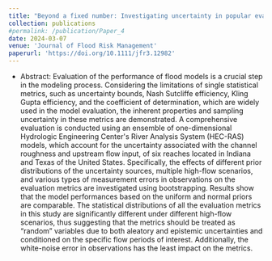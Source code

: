 ```yaml
---
title: "Beyond a fixed number: Investigating uncertainty in popular evaluation metrics of ensemble flood modeling using bootstrapping analysis"
collection: publications
#permalink: /publication/Paper_4
date: 2024-03-07
venue: 'Journal of Flood Risk Management'
paperurl: 'https://doi.org/10.1111/jfr3.12982'
---
```

* Abstract: Evaluation of the performance of flood models is a crucial step in the modeling process. Considering the limitations of single statistical metrics, such as uncertainty bounds, Nash Sutcliffe efficiency, Kling Gupta efficiency, and the coefficient of determination, which are widely used in the model evaluation, the inherent properties and sampling uncertainty in these metrics are demonstrated. A comprehensive evaluation is conducted using an ensemble of one-dimensional Hydrologic Engineering Center's River Analysis System (HEC-RAS) models, which account for the uncertainty associated with the channel roughness and upstream flow input, of six reaches located in Indiana and Texas of the United States. Specifically, the effects of different prior distributions of the uncertainty sources, multiple high-flow scenarios, and various types of measurement errors in observations on the evaluation metrics are investigated using bootstrapping. Results show that the model performances based on the uniform and normal priors are comparable. The statistical distributions of all the evaluation metrics in this study are significantly different under different high-flow scenarios, thus suggesting that the metrics should be treated as “random” variables due to both aleatory and epistemic uncertainties and conditioned on the specific flow periods of interest. Additionally, the white-noise error in observations has the least impact on the metrics.
